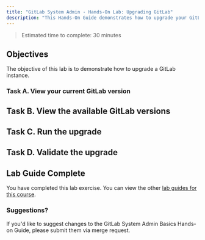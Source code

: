 ```yaml
---
title: "GitLab System Admin - Hands-On Lab: Upgrading GitLab"
description: "This Hands-On Guide demonstrates how to upgrade your GitLab instance"
---
```


> Estimated time to complete: 30 minutes

## Objectives

The objective of this lab is to demonstrate how to upgrade a GitLab instance.

### Task A. View your current GitLab version

## Task B. View the available GitLab versions

## Task C. Run the upgrade

## Task D. Validate the upgrade



## Lab Guide Complete

You have completed this lab exercise. You can view the other [lab guides for this course](/handbook/customer-success/professional-services-engineering/education-services/sysadminhandson).

### Suggestions?

If you'd like to suggest changes to the GitLab System Admin Basics Hands-on Guide, please submit them via merge request.


